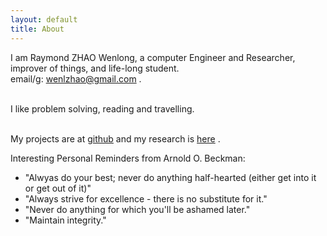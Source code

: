 ```yaml
---
layout: default
title: About
---
```

I am Raymond ZHAO Wenlong, a computer Engineer and Researcher, improver of things,
and life-long student.  
email/g: wenlzhao@gmail.com .   
<br>

I like problem solving, reading and travelling.  
<br>
  
My projects are at [github](https://github.com/muyun) and my research is [here](http://muyun.github.io/research/) .
<br>


Interesting Personal Reminders from Arnold O. Beckman:
 - "Alwyas do your best; never do anything half-hearted (either get into it or get out of it)"
 - "Always strive for excellence - there is no substitute for it." 
 - "Never do anything for which you'll be ashamed later." 
 - "Maintain integrity."
